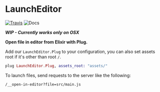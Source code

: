 # LaunchEditor

[![Travis](https://img.shields.io/travis/nerdslabs/launcheditor.svg)](https://travis-ci.org/nerdslabs/launcheditor) ![Docs](https://img.shields.io/badge/version-WIP-e75734.svg)

**_WIP - Currently works only on OSX_**

**Open file in editor from Elixir with Plug.**

Add our `LaunchEditor.Plug` to your configuration, you can also set assets root if it's other than root `/`.

```elixir
plug LaunchEditor.Plug, assets_root: "assets/"
```

To launch files, send requests to the server like the following:

```
/__open-in-editor?file=src/main.js
```
